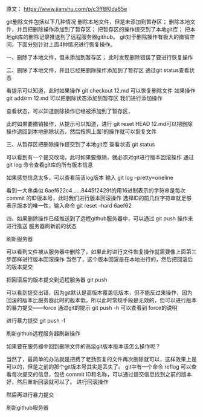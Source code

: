 原文： https://www.jianshu.com/p/c3ff8f0da85e

git删除文件包括以下几种情况
删除本地文件，但是未添加到暂存区；
删除本地文件，并且把删除操作添加到了暂存区；
把暂存区的操作提交到了本地git库；
把本地git库的删除记录推送到了远程服务器github。
git对于删除操作有极大的撤销空间，下面分别针对上面4种情况进行恢复操作。

一、删除了本地文件，但未添加到暂存区；
此时发现删除错误了要进行恢复操作

二、删除了本地文件，并且已经把删除操作添加到了暂存区
通过git status查看状态

看提示可以知道，此时如果操作 git checkout 12.md 可以恢复删除文件
如果操作 git add/rm 12.md 可以把删除状态添加到暂存区
我们进行添加操作

查看状态，可以知道删除操作已经被添加到了暂存区，

此时如果要撤销操作，从提示可以知道，进行 git reset HEAD 12.md可以把删除操作退回到本地删除状态，然后按照上面1的操作就可以恢复文件

三、从暂存区把删除操作提交到了本地git库
查看状态 git status

可以看到有一个提交改动，此时如果要撤销，就必须对git进行版本回滚操作
通过 git log 命令查看git库的所有版本信息

如果感觉信息太多，可以查看简洁log版本 输入 git log –pretty=oneline

看到一大串类似 6aef622c4……8445f2429f的用16进制表示的字符串是每次 commit 的ID版本号，此时我们进行版本回滚操作
选择ID的前几位字符串就足够表示版本的唯一性，输入命令 git reset –hard 6aef62

四、如果删除操作已经推送到了远程github服务器中，可以通过 git push 操作来进行推送
服务器刷新前的状态

刷新服务器

可以看到文件被从服务器中删除了，如果此时进行文件恢复操作就需要像上面第三步那样进行版本回滚操作
当然了，这个版本回滚是在本地进行的，然后把回滚后的版本提交

把回滚后的版本提交到远程服务器 git push

可以看到提交出错，因为git默认是高版本覆盖低版本，但不能反过来操作，因为回滚的版本比服务器此时的版本低，所以此时常规手段是无效的，但可以进行版本的暴力提交——force
通过git的提示 git push -h 可以查看到 force的说明

进行暴力提交 git push -f

刷新github远程服务器刷新操作

如果要在服务器中回到删除文件的高级git版本版本该怎么操作呢？

当然了，最简单的办法就是把费了老劲恢复的文件再次删除就可以，这样效果上是可以的，但是之前的那个git版本号其实是丢失了。
git中有一个命令 reflog 可以查看每次提交的信息，包括 commit ID和名称，可以通过提交信息找到之前的版本好，然后重新回滚就可以了。
进行回滚操作

然后再进行暴力提交

刷新github服务器
